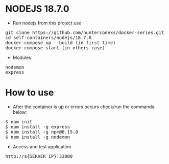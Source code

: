 # NODEJS 18.7.0

- Run nodejs from this project use

<pre>
git clone https://github.com/huntercodexs/docker-series.git .
cd self-containers/nodejs/18.7.0
docker-compose up --build (in first time)
docker-compose start (in others case)
</pre>

- Modules


<pre>
nodemon
express
</pre>

# How to use

- After the container is up or errors occurs check/run the commands below:

<pre>
$ npm init
$ npm install -g express
$ npm install -g npm@8.15.0
$ npm install -g nodemon
</pre>

- Access and test application

<pre>
http://${SERVER_IP}:33000
</pre>

